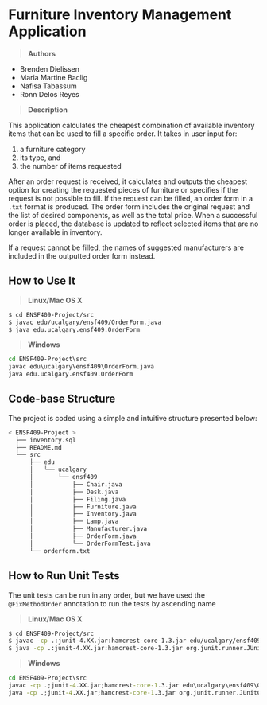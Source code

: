 # Furniture Inventory Management Application

> **Authors**
- Brenden Dielissen
- Maria Martine Baclig
- Nafisa Tabassum
- Ronn Delos Reyes

> **Description**

This application calculates the cheapest combination of available inventory items that can be used to fill a specific order. It takes in user input for:
1. a furniture category
2. its type, and 
3. the number of items requested

After an order request is received, it calculates and outputs the cheapest option for creating the requested pieces of furniture or specifies if the request is not possible to fill. If the request can be filled, an order form in a `.txt` format is produced. The order form includes the original request and the list of desired components, as well as the total price. When a successful order is placed, the database is updated to reflect selected items that are no longer available in inventory.

If a request cannot be filled, the names of suggested manufacturers are included in the outputted order form instead.

## How to Use It

> **Linux/Mac OS X**
```bash
$ cd ENSF409-Project/src
$ javac edu/ucalgary/ensf409/OrderForm.java
$ java edu.ucalgary.ensf409.OrderForm
```
> **Windows**
```cmd
cd ENSF409-Project\src
javac edu\ucalgary\ensf409\OrderForm.java
java edu.ucalgary.ensf409.OrderForm
```
## Code-base Structure

The project is coded using a simple and intuitive structure presented below:
```bash
< ENSF409-Project >
  ├── inventory.sql
  ├── README.md
  └── src
      ├── edu
      │   └── ucalgary
      │       └── ensf409
      │           ├── Chair.java
      │           ├── Desk.java
      │           ├── Filing.java
      │           ├── Furniture.java
      │           ├── Inventory.java
      │           ├── Lamp.java
      │           ├── Manufacturer.java
      │           ├── OrderForm.java
      │           └── OrderFormTest.java
      └── orderform.txt
```
## How to Run Unit Tests
The unit tests can be run in any order, but we have used the `@FixMethodOrder` annotation to run the tests by ascending name

> **Linux/Mac OS X**
```bash
$ cd ENSF409-Project/src
$ javac -cp .:junit-4.XX.jar:hamcrest-core-1.3.jar edu/ucalgary/ensf409/OrderFormTest.java
$ java -cp .:junit-4.XX.jar:hamcrest-core-1.3.jar org.junit.runner.JUnitCore edu.ucalgary.ensf409.OrderFormTest
```
> **Windows**
```cmd
cd ENSF409-Project\src
javac -cp .;junit-4.XX.jar;hamcrest-core-1.3.jar edu\ucalgary\ensf409\OrderFormTest.java
java -cp .;junit-4.XX.jar;hamcrest-core-1.3.jar org.junit.runner.JUnitCore edu.ucalgary.ensf409.OrderFormTest
```
